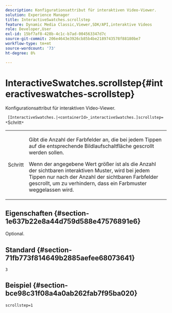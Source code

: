 ```yaml
---
description: Konfigurationsattribut für interaktiven Video-Viewer.
solution: Experience Manager
title: InteractiveSwatches.scrollstep
feature: Dynamic Media Classic,Viewer,SDK/API,interaktive Videos
role: Developer,User
exl-id: 15bf7af8-428b-4c1c-b7ad-004563347d7c
source-git-commit: 206e4643e3926cb85b4be2189743578f88180be7
workflow-type: tm+mt
source-wordcount: '73'
ht-degree: 8%

---
```


# InteractiveSwatches.scrollstep{#interactiveswatches-scrollstep}

Konfigurationsattribut für interaktiven Video-Viewer.

` [InteractiveSwatches.|<containerId>_interactiveSwatches.]scrollstep= *`Schritt`*`

<table id="table_441553CD34C94A58A9D7CBF772DEDDB6"> 
 <tbody> 
  <tr> 
   <td colname="col1"> <p> <span class="codeph"><span class="varname"> Schritt</span></span> </p> </td> 
   <td colname="col2"> <p>Gibt die Anzahl der Farbfelder an, die bei jedem Tippen auf die entsprechende Bildlaufschaltfläche gescrollt werden sollen. </p> <p>Wenn der angegebene Wert größer ist als die Anzahl der sichtbaren interaktiven Muster, wird bei jedem Tippen nur nach der Anzahl der sichtbaren Farbfelder gescrollt, um zu verhindern, dass ein Farbmuster weggelassen wird. </p> </td> 
  </tr> 
 </tbody> 
</table>

## Eigenschaften {#section-1e637b22e8a44d759d588e47576891e6}

Optional.

## Standard {#section-71fb773f814649b2885aefee68073641}

`3`

## Beispiel {#section-bce98c31f08a4a0ab262fab7f95ba020}

```
scrollstep=1
```
